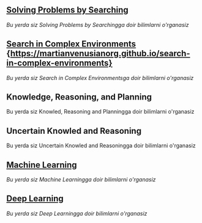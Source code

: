 ## [Solving Problems by Searching](https://martianvenusianorg.github.io/solving-problems-by-searching)

*Bu yerda siz Solving Problems by Searchingga doir bilimlarni o'rganasiz*

## [Search in Complex Environments](https://martianvenusianorg.github.io/search-in-complex-environments) {https://martianvenusianorg.github.io/search-in-complex-environments}

*Bu yerda siz Search in Complex Environmentsga doir bilimlarni o'rganasiz*

## Knowledge, Reasoning, and Planning

Bu yerda siz Knowled, Reasoning and Planningga doir bilimlarni o'rganasiz

## Uncertain Knowled and Reasoning

Bu yerda siz Uncertain Knowled and Reasoningga doir bilimlarni o'rganasiz

## [Machine Learning](https://martianvenusianorg.github.io/machine-learning/)

_Bu yerda siz Machine Learningga doir bilimlarni o'rganasiz_

## [Deep Learning](https://martianvenusianorg.github.io/deep-learning/)

_Bu yerda siz Deep Learningga doir bilimlarni o'rganasiz_
